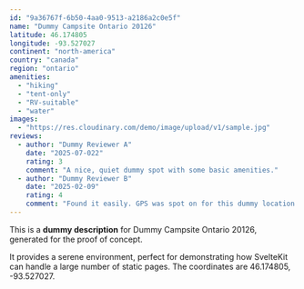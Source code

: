 ```yaml
---
id: "9a36767f-6b50-4aa0-9513-a2186a2c0e5f"
name: "Dummy Campsite Ontario 20126"
latitude: 46.174805
longitude: -93.527027
continent: "north-america"
country: "canada"
region: "ontario"
amenities:
  - "hiking"
  - "tent-only"
  - "RV-suitable"
  - "water"
images:
  - "https://res.cloudinary.com/demo/image/upload/v1/sample.jpg"
reviews:
  - author: "Dummy Reviewer A"
    date: "2025-07-022"
    rating: 3
    comment: "A nice, quiet dummy spot with some basic amenities."
  - author: "Dummy Reviewer B"
    date: "2025-02-09"
    rating: 4
    comment: "Found it easily. GPS was spot on for this dummy location."
---
```


This is a **dummy description** for Dummy Campsite Ontario 20126, generated for the proof of concept.

It provides a serene environment, perfect for demonstrating how SvelteKit can handle a large number of static pages. The coordinates are 46.174805, -93.527027.
